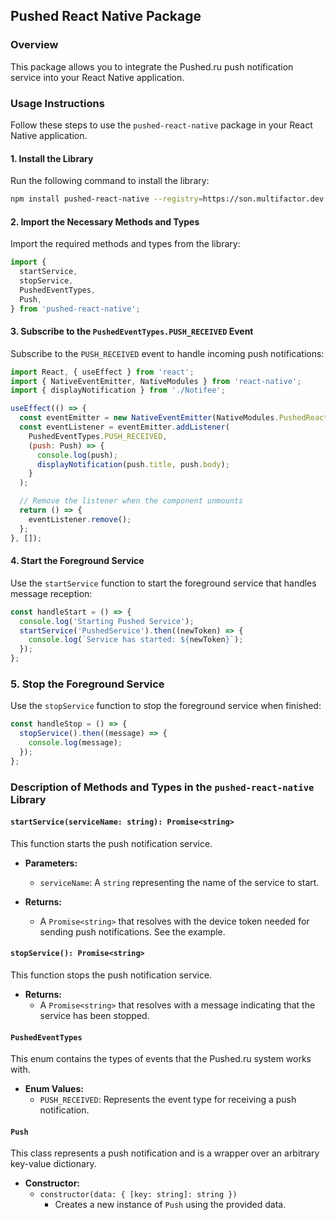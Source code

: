 
## Pushed React Native Package

### Overview
This package allows you to integrate the Pushed.ru push notification service into your React Native application.

### Usage Instructions
Follow these steps to use the `pushed-react-native` package in your React Native application.

#### 1. Install the Library
Run the following command to install the library:
```bash
npm install pushed-react-native --registry=https://son.multifactor.dev:5443/repository/pushed-npm
```

#### 2. Import the Necessary Methods and Types
Import the required methods and types from the library:
```javascript
import {
  startService,
  stopService,
  PushedEventTypes,
  Push,
} from 'pushed-react-native';
```

#### 3. Subscribe to the `PushedEventTypes.PUSH_RECEIVED` Event
Subscribe to the `PUSH_RECEIVED` event to handle incoming push notifications:
```javascript
import React, { useEffect } from 'react';
import { NativeEventEmitter, NativeModules } from 'react-native';
import { displayNotification } from './Notifee';

useEffect(() => {
  const eventEmitter = new NativeEventEmitter(NativeModules.PushedReactNative);
  const eventListener = eventEmitter.addListener(
    PushedEventTypes.PUSH_RECEIVED,
    (push: Push) => {
      console.log(push);
      displayNotification(push.title, push.body);
    }
  );

  // Remove the listener when the component unmounts
  return () => {
    eventListener.remove();
  };
}, []);
```

#### 4. Start the Foreground Service
Use the `startService` function to start the foreground service that handles message reception:
```javascript
const handleStart = () => {
  console.log('Starting Pushed Service');
  startService('PushedService').then((newToken) => {
    console.log(`Service has started: ${newToken}`);
  });
};
```

### 5. Stop the Foreground Service
Use the `stopService` function to stop the foreground service when finished:
```javascript
const handleStop = () => {
  stopService().then((message) => {
    console.log(message);
  });
};
```

### Description of Methods and Types in the `pushed-react-native` Library

#### `startService(serviceName: string): Promise<string>`
This function starts the push notification service.

- **Parameters:**
  - `serviceName`: A `string` representing the name of the service to start.

- **Returns:**
  - A `Promise<string>` that resolves with the device token needed for sending push notifications. See the example.

#### `stopService(): Promise<string>`
This function stops the push notification service.

- **Returns:**
  - A `Promise<string>` that resolves with a message indicating that the service has been stopped.

#### `PushedEventTypes`
This enum contains the types of events that the Pushed.ru system works with.

- **Enum Values:**
  - `PUSH_RECEIVED`: Represents the event type for receiving a push notification.

#### `Push`
This class represents a push notification and is a wrapper over an arbitrary key-value dictionary.

- **Constructor:**
  - `constructor(data: { [key: string]: string })`
    - Creates a new instance of `Push` using the provided data.
